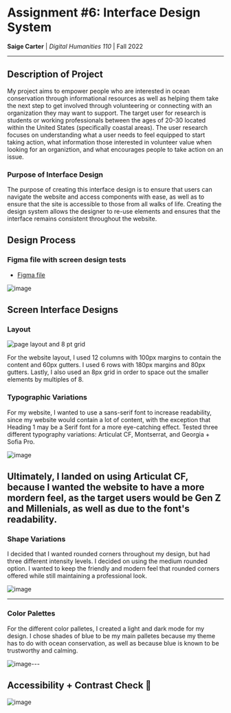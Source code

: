 # Assignment #6: Interface Design System

**Saige Carter** | *Digital Humanities 110* | Fall 2022

---

## Description of Project

My project aims to empower people who are interested in ocean conservation through informational resources as well as helping them take the next step to get involved through volunteering or connecting with an organization they may want to support. The target user for research is students or working professionals between the ages of 20-30 located within the United States (specifically coastal areas). The user research focuses on understanding what a user needs to feel equipped to start taking action, what information those interested in volunteer value when looking for an organiztion, and what encourages people to take action on an issue. 

### Purpose of Interface Design

The purpose of creating this interface design is to ensure that users can navigate the website and access components with ease, as well as to ensure that the site is accessible to those from all walks of life. Creating the design system allows the designer to re-use elements and ensures that the interface remains consistent throughout the website.


## Design Process


### Figma file with screen design tests

- [Figma file](https://www.figma.com/file/5NoGqaNDHa1VeuJeQk0gkR/DH110---assignment-6?node-id=0%3A1)

![image](https://user-images.githubusercontent.com/114601961/200874026-c77553d9-816b-47be-bf4b-d3a4cebfb48d.png)


## Screen Interface Designs 

### Layout

![page layout and 8 pt grid](https://user-images.githubusercontent.com/114601961/200874306-69bb0add-c720-472a-b537-daf66794a726.png)

For the website layout, I used 12 columns with 100px margins to contain the content and 60px gutters. I used 6 rows with 180px margins and 80px gutters. Lastly, I also used an 8px grid in order to space out the smaller elements by multiples of 8.

### Typographic Variations

For my website, I wanted to use a sans-serif font to increase readability, since my website would contain a lot of content, with the exception that Heading 1 may be a Serif font for a more eye-catching effect. Tested three different typography variations: Articulat CF, Montserrat, and Georgia + Sofia Pro.

![image](https://user-images.githubusercontent.com/69706820/167878028-2f0d01ff-5cac-4eff-8912-672863541917.png)

Ultimately, I landed on using Articulat CF, because I wanted the website to have a more mordern feel, as the target users would be Gen Z and Millenials, as well as due to the font's readability.
---

### Shape Variations

I decided that I wanted rounded corners throughout my design, but had three different intensity levels. I decided on using the medium rounded option. I wanted to keep the friendly and modern feel that rounded corners offered while still maintaining a professional look.

![image](https://user-images.githubusercontent.com/114601961/200877931-0fad56a6-1759-4b77-bd86-85fca54b5ebe.png)

---

### Color Palettes

For the different color palletes, I created a light and dark mode for my design. I chose shades of blue to be my main palletes because my theme has to do with ocean conservation, as well as because blue is known to be trustworthy and calming.

![image](https://user-images.githubusercontent.com/114601961/200878176-72455a66-98fd-4399-a5a5-a521821eb768.png)---

## Accessibility + Contrast Check 📐

![image](https://user-images.githubusercontent.com/114601961/200878278-fd060e94-feae-47a9-86bf-428088e1bf4d.png)

